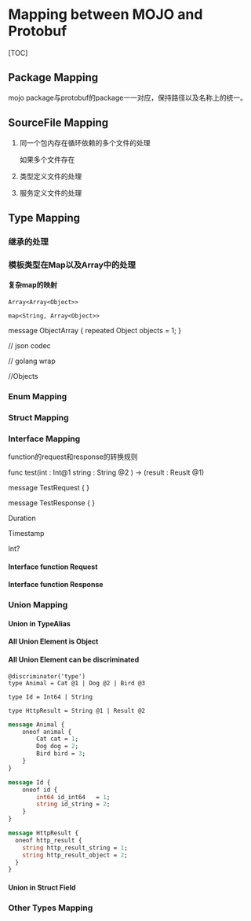# Mapping between MOJO and Protobuf

[TOC]

## Package Mapping

mojo package与protobuf的package一一对应，保持路径以及名称上的统一。

## SourceFile Mapping

1. 同一个包内存在循环依赖的多个文件的处理

   如果多个文件存在

2. 类型定义文件的处理

3. 服务定义文件的处理

## Type Mapping

### 继承的处理

### 模板类型在Map以及Array中的处理

#### 复杂map的映射

```
Array<Array<Object>>
```

```
map<String, Array<Object>>
```

message ObjectArray {
	repeated Object objects = 1;
}

// json codec

// golang wrap

//Objects


### Enum Mapping

### Struct Mapping

### Interface Mapping

function的request和response的转换规则

func test(int : Int@1
          string : String @2
    ) -> (result : Reuslt @1)

message TestRequest {
}

message TestResponse {
}


Duration

Timestamp

Int?

#### Interface function Request



#### Interface function Response

### Union Mapping

#### Union in TypeAlias



#### All Union Element is Object

#### All Union Element can be discriminated

```
@discriminator('type')
type Animal = Cat @1 | Dog @2 | Bird @3

type Id = Int64 | String

type HttpResult = String @1 | Result @2
```

```protobuf
message Animal {
	oneof animal {
		Cat cat = 1;
		Dog dog = 2;
		Bird bird = 3;
	}
}

message Id {
	oneof id {
		int64 id_int64   = 1;
		string id_string = 2;
	}
}

message HttpResult {
  oneof http_result {
  	string http_result_string = 1;
  	string http_result_object = 2;
  }
}
```



#### Union in Struct Field

### Other Types Mapping



## 

